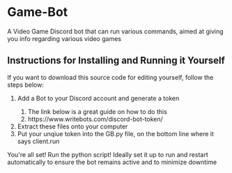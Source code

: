 # Game-Bot

A Video Game Discord bot that can run various commands, aimed at giving you info regarding various video games

<h2>Instructions for Installing and Running it Yourself</h2>
If you want to download this source code for editing yourself, follow the steps below:
<ol>
  <li>Add a Bot to your Discord account and generate a token </li>
    <ol>
      <li>The link below is a great guide on how to do this</li>
      <li>https://www.writebots.com/discord-bot-token/</li>
    </ol>
  <li>Extract these files onto your computer</li>
  <li>Put your unqiue token into the GB.py file, on the bottom line where it says client.run</li>
</ol> 

You're all set! Run the python script! Ideally set it up to run and restart automatically to ensure the bot remains active and to minimize downtime

